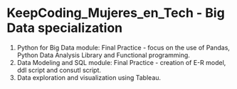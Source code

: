 # KeepCoding_Mujeres_en_Tech - Big Data specialization

1) Python for Big Data module: Final Practice - focus on the use of Pandas, Python Data Analysis Library and Functional programming.
2) Data Modeling and SQL module: Final Practice - creation of E-R model, ddl script and consutl script.
3) Data exploration and visualization using Tableau.
